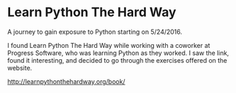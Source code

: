 # Learn Python The Hard Way

A journey to gain exposure to Python starting on 5/24/2016.

I found Learn Python The Hard Way while working with a coworker at Progress Software, who was learning Python as they worked. I saw the link, found it interesting, and decided to go through the exercises offered on the website.

http://learnpythonthehardway.org/book/
